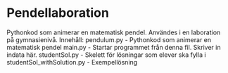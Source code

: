 # Pendellaboration
Pythonkod som animerar en matematisk pendel. 
Användes i en laboration på gymnasienivå.
Innehåll:
pendulum.py - Pythonkod som animerar en matematisk pendel
main.py - Startar programmet från denna fil. Skriver in indata här.
studentSol.py - Skelett för lösningar som elever ska fylla i
studentSol_withSolution.py - Exempellösning
